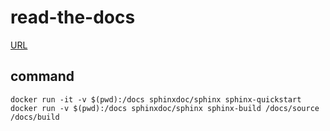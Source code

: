 # read-the-docs

[URL](https://read-the-docs-240204.readthedocs.io/ja/latest/)

## command

~~~
docker run -it -v $(pwd):/docs sphinxdoc/sphinx sphinx-quickstart
docker run -v $(pwd):/docs sphinxdoc/sphinx sphinx-build /docs/source /docs/build
~~~
